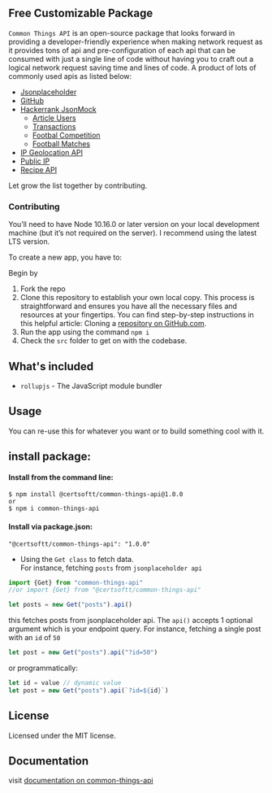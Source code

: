 ## Free Customizable Package

`Common Things API` is an open-source package that looks forward in providing a developer-friendly experience when making network request as it provides tons of api and pre-configuration of each api that can be consumed with just a single line of code without having you to craft out a logical network request saving time and lines of code. A product of lots of commonly used apis as listed below:


- [Jsonplaceholder](https://jsonplaceholder.typicode.com/)
- [GitHub](https://docs.github.com/en/rest/repos)
- [Hackerrank JsonMock](#)
  - [Article Users](https://jsonmock.hackerrank.com/api/article_users)
  - [Transactions](https://jsonmock.hackerrank.com/api/transactions)
  - [Footbal Competition](https://jsonmock.hackerrank.com/api/football_competitions)
  - [Football Matches](https://jsonmock.hackerrank.com/api/football_matches)
- [IP Geolocation API](https://ip-api.com/)
- [Public IP](https://api.ipify.org/)
- [Recipe API](https://www.themealdb.com/api.php)

Let grow the list together by contributing. 

### Contributing

You’ll need to have Node 10.16.0 or later version on your local development machine (but it’s not required on the server). I recommend using the latest LTS version.

To create a new app, you have to:

Begin by 
1. Fork the repo
2. Clone this repository to establish your own local copy. This process is straightforward and ensures you have all the necessary files and resources at your fingertips. You can find step-by-step instructions in this helpful article: Cloning a [repository on GitHub.com](https://docs.github.com/en/repositories/creating-and-managing-repositories/cloning-a-repository#cloning-a-repository).
3. Run the app using the command `npm i`
4. Check the `src` folder to get on with the codebase.

## What's included

- `rollupjs` - The JavaScript module bundler

## Usage

You can re-use this for whatever you want or to build something cool with it.
## install package:
#### Install from the command line:
```suggestion
$ npm install @certsoftt/common-things-api@1.0.0
or
$ npm i common-things-api
```
#### Install via package.json:
```suggestion
"@certsoftt/common-things-api": "1.0.0"
```

  - Using the `Get class` to fetch data.<br/>
  For instance, fetching `posts` from `jsonplaceholder api` 

  ```js
  import {Get} from "common-things-api"
  //or import {Get} from "@certsoftt/common-things-api"

  let posts = new Get("posts").api()
  ```

  this fetches posts from jsonplaceholder api. The `api()` accepts 1 optional argument which is your endpoint query. For instance, fetching a single post with an `id` of `50`

  ```js
  let post = new Get("posts").api("?id=50")
  ``` 
  or programmatically:

  ```js
  let id = value // dynamic value
  let post = new Get("posts").api(`?id=${id}`)
  ```

## License

Licensed under the MIT license.

## Documentation

visit [documentation on common-things-api](https://certsoftt.github.io/common-things-api)
